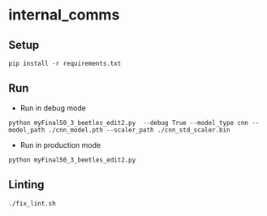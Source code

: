 # internal_comms

## Setup
```
pip install -r requirements.txt
```

## Run 
- Run in debug mode
```
python myFinal50_3_beetles_edit2.py  --debug True --model_type cnn --model_path ./cnn_model.pth --scaler_path ./cnn_std_scaler.bin
```
- Run in production mode
```
python myFinal50_3_beetles_edit2.py 
```

## Linting
```
./fix_lint.sh
```